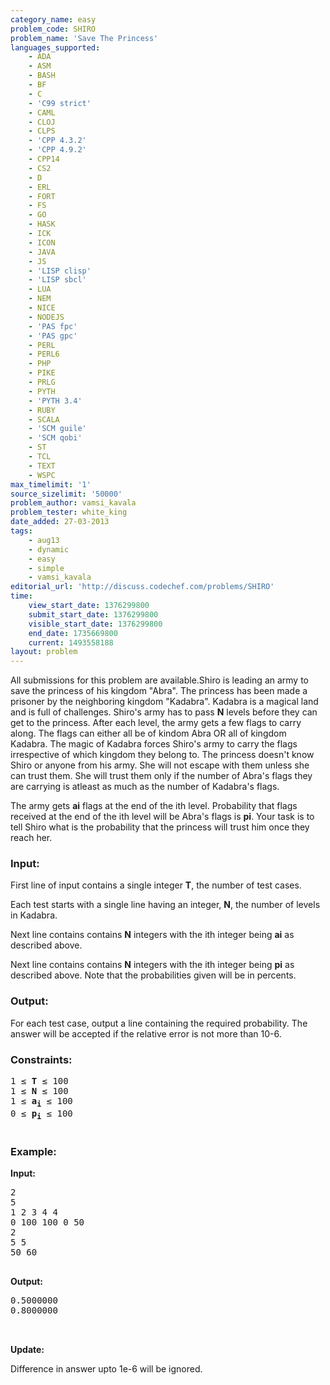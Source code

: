 ```yaml
---
category_name: easy
problem_code: SHIRO
problem_name: 'Save The Princess'
languages_supported:
    - ADA
    - ASM
    - BASH
    - BF
    - C
    - 'C99 strict'
    - CAML
    - CLOJ
    - CLPS
    - 'CPP 4.3.2'
    - 'CPP 4.9.2'
    - CPP14
    - CS2
    - D
    - ERL
    - FORT
    - FS
    - GO
    - HASK
    - ICK
    - ICON
    - JAVA
    - JS
    - 'LISP clisp'
    - 'LISP sbcl'
    - LUA
    - NEM
    - NICE
    - NODEJS
    - 'PAS fpc'
    - 'PAS gpc'
    - PERL
    - PERL6
    - PHP
    - PIKE
    - PRLG
    - PYTH
    - 'PYTH 3.4'
    - RUBY
    - SCALA
    - 'SCM guile'
    - 'SCM qobi'
    - ST
    - TCL
    - TEXT
    - WSPC
max_timelimit: '1'
source_sizelimit: '50000'
problem_author: vamsi_kavala
problem_tester: white_king
date_added: 27-03-2013
tags:
    - aug13
    - dynamic
    - easy
    - simple
    - vamsi_kavala
editorial_url: 'http://discuss.codechef.com/problems/SHIRO'
time:
    view_start_date: 1376299800
    submit_start_date: 1376299800
    visible_start_date: 1376299800
    end_date: 1735669800
    current: 1493558188
layout: problem
---
```

All submissions for this problem are available.Shiro is leading an army to save the princess of his kingdom "Abra". The princess has been made a prisoner by the neighboring kingdom "Kadabra". Kadabra is a magical land and is full of challenges. Shiro's army has to pass **N** levels before they can get to the princess. After each level, the army gets a few flags to carry along. The flags can either all be of kindom Abra OR all of kingdom Kadabra. The magic of Kadabra forces Shiro's army to carry the flags irrespective of which kingdom they belong to. The princess doesn't know Shiro or anyone from his army. She will not escape with them unless she can trust them. She will trust them only if the number of Abra's flags they are carrying is atleast as much as the number of Kadabra's flags.

The army gets **ai** flags at the end of the ith level. Probability that flags received at the end of the ith level will be Abra's flags is **pi**. Your task is to tell Shiro what is the probability that the princess will trust him once they reach her.

### Input:

First line of input contains a single integer **T**, the number of test cases.

Each test starts with a single line having an integer, **N**, the number of levels in Kadabra.

Next line contains contains **N** integers with the ith integer being **ai** as described above.

Next line contains contains **N** integers with the ith integer being **pi** as described above. Note that the probabilities given will be in percents.

### Output:

For each test case, output a line containing the required probability. The answer will be accepted if the relative error is not more than 10-6.

### Constraints:

<pre>
1 ≤ <b>T</b> ≤ 100
1 ≤ <b>N</b> ≤ 100
1 ≤ <b>a<sub>i</sub></b> ≤ 100
0 ≤ <b>p<sub>i</sub></b> ≤ 100

</pre>
### Example:

**Input:**

<pre>
2
5
1 2 3 4 4
0 100 100 0 50
2
5 5
50 60

</pre>
**Output:**

<pre>
0.5000000
0.8000000


</pre>
**Update:**

Difference in answer upto 1e-6 will be ignored.
